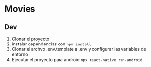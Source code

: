 # Movies

## Dev

1. Clonar el proyecto
2. instalar dependencias con `npm install`
3. Clonar el archvo .env.template a .env y configurar las variables de entorno
4. Ejecutar el proyecto para android `npx react-native run-android`
